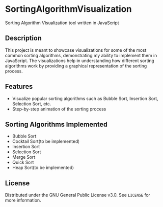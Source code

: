 # SortingAlgorithmVisualization

Sorting Algorithm Visualization tool written in JavaScript

## Description

This project is meant to showcase visualizations for some of the most common sorting algorithms, demonstrating my ability to implement them in JavaScript. The visualizations help in understanding how different sorting algorithms work by providing a graphical representation of the sorting process.

## Features

- Visualize popular sorting algorithms such as Bubble Sort, Insertion Sort, Selection Sort, etc.
- Step-by-step animation of the sorting process
  
## Sorting Algorithms Implemented

- Bubble Sort
- Cocktail Sort(to be implemented)
- Insertion Sort
- Selection Sort
- Merge Sort
- Quick Sort
- Heap Sort(to be implemented)

## License

Distributed under the GNU General Public License v3.0. See `LICENSE` for more information.
